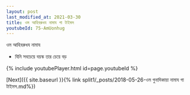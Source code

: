 ```yaml
---
layout: post
last_modified_at: 2021-03-30
title: ওম আহিবরুধয নামায গা টাইমস
youtubeId: 75-AmUonhug
---
```

 
 
 ওম আহিবরুধয নামায  
 
 -  যিনি সবচেয়ে বয়স্ক তার চেয়ে বড় 
 
  
 
  
 
 
 
 
 
 


{% include youtubePlayer.html id=page.youtubeId %}
 
[Next]({{ site.baseurl }}{% link  split1/_posts/2018-05-26-ওম গুনাদিকায়া নামায গা টাইমস.md%})
 
